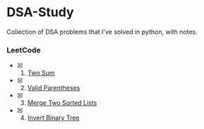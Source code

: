 # DSA-Study
Collection of DSA problems that I've solved in python, with notes.

### LeetCode
- [X] 1. [Two Sum](https://leetcode.com/problems/two-sum)
- [X] 2. [Valid Parentheses](https://leetcode.com/problems/valid-parentheses/)
- [X] 3. [Merge Two Sorted Lists](https://leetcode.com/problems/merge-two-sorted-lists/)
- [X] 4. [Invert Binary Tree](https://leetcode.com/problems/invert-binary-tree/)
